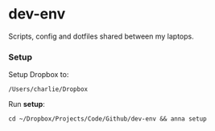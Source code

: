 # dev-env

Scripts, config and dotfiles shared between my laptops.

### Setup

Setup Dropbox to:

```
/Users/charlie/Dropbox
```

Run **setup**:

```
cd ~/Dropbox/Projects/Code/Github/dev-env && anna setup
```
